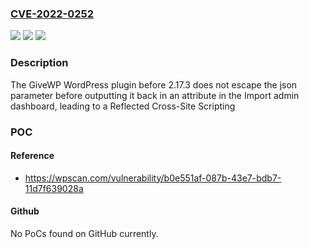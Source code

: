 ### [CVE-2022-0252](https://cve.mitre.org/cgi-bin/cvename.cgi?name=CVE-2022-0252)
![](https://img.shields.io/static/v1?label=Product&message=GiveWP%20%E2%80%93%20Donation%20Plugin%20and%20Fundraising%20Platform&color=blue)
![](https://img.shields.io/static/v1?label=Version&message=n%2Fa&color=blue)
![](https://img.shields.io/static/v1?label=Vulnerability&message=CWE-79%20Cross-site%20Scripting%20(XSS)&color=brighgreen)

### Description

The GiveWP WordPress plugin before 2.17.3 does not escape the json parameter before outputting it back in an attribute in the Import admin dashboard, leading to a Reflected Cross-Site Scripting

### POC

#### Reference
- https://wpscan.com/vulnerability/b0e551af-087b-43e7-bdb7-11d7f639028a

#### Github
No PoCs found on GitHub currently.

